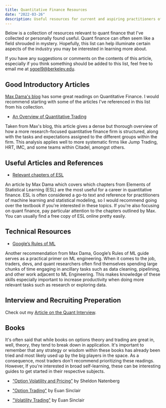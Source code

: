 ```yaml
---
title: Quantitative Finance Resources
date: "2022-03-26"
description: Useful resources for current and aspiring practitioners of quantitative finance.
---
```


Below is a collection of resources relevant to quant finance that I've collected or personally found useful. Quant finance can often seem like a field shrouded in mystery. Hopefully, this list can help illuminate certain aspects of the industry you may be interested in learning more about.

If you have any suggestions or comments on the contents of this article, especially if you think something should be added to this list, feel free to email me at sgoel9@berkeley.edu.

## Good Introductory Articles

[Max Dama's blog](https://blog.headlandstech.com/) has some great readings on Quantitative Finance. I would recommend starting with some of the articles I've referenced in this list from his collection.

- [An Overview of Quantitative Trading](https://blog.headlandstech.com/2017/08/03/quantitative-trading-summary/)

Taken from Max's blog, this article gives a dense but thorough overview of how a more research-focused quantitative finance firm is structured, along with the tasks and expectations assigned to the different groups within the firm. This analysis applies well to more systematic firms like Jump Trading, HRT, IMC, and some teams within Citadel, amongst others.

## Useful Articles and References

- [Relevant chapters of ESL](https://blog.headlandstech.com/2022/02/)

An article by Max Dama which covers which chapters from Elements of Statistical Learning (ESL) are the most useful for a career in quantitative finance. ESL is often considered a go-to text and reference for practitioners of machine learning and statistical modeling, so I would recommend going over the textbook if you're interested in these topics. If you're also focusing on quant finance, pay particular attention to the chapters outlined by Max. You can usually find a free copy of ESL online pretty easily.

## Technical Resources

- [Google’s Rules of ML](https://developers.google.com/machine-learning/guides/rules-of-ml)

Another recommendation from Max Dama, Google’s Rules of ML guide serves as a practical primer on ML engineering. When it comes to the job, traders, devs, and quant researchers often find themselves spending large chunks of time engaging in ancillary tasks such as data cleaning, pipelining, and other work adjacent to ML Engineering. This makes knowledge of these skills especially important to increase productivity when doing more relevant tasks such as research or exploring data.

## Interview and Recruiting Preperation

Check out my [Article on the Quant Interview](https://blog.samarthgoel.com/quant-interview/).

## Books

It's often said that while books on options theory and trading are great in, well, theory, they tend to break down in application. It's important to remember that any strategy or wisdom within these books has already been tried and most likely used up by the big players in the space. As a consequence, most traders don't recommend prioritizing these readings. However, If you're interested in broad self-learning, these can be interesting guides to get started in their respective subjects.

- [“Option Volatility and Pricing”](https://www.amazon.com/Option-Volatility-Pricing-Strategies-Techniques-dp-0071818774/dp/0071818774) by Sheldon Natenberg

- ["Option Trading"](https://www.amazon.com/Option-Trading-Volatility-Strategies-Techniques/dp/0470497106) by Euan Sinclair

- ["Volatility Trading"](https://www.amazon.com/Volatility-Trading-Website-Euan-Sinclair/dp/1118347137) by Euan Sinclair
